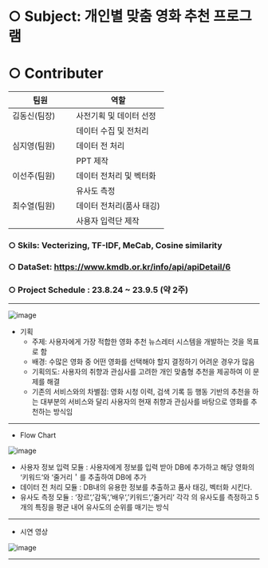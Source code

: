# ○ Subject: 개인별 맞춤 영화 추천 프로그램

# ○ Contributer

팀원|역할|
------------|-----------------------
김동신(팀장) | 사전기획 및 데이터 선정 
　　　　　　　| 데이터 수집 및 전처리   
심지영(팀원) | 데이터 전 처리         
　　　　　　　|  PPT 제작              
이선주(팀원) | 데이터 전처리 및 벡터화
　　　　　　　| 유사도 측정             
최수열(팀원) | 데이터 전처리(품사 태깅) 
　　　　　　　| 사용자 입력단 제작     

### ○ Skils: Vecterizing, TF-IDF, MeCab, Cosine similarity
### ○ DataSet: https://www.kmdb.or.kr/info/api/apiDetail/6 
### ○ Project Schedule : 23.8.24 ~ 23.9.5 (약 2주)


---

![image](https://github.com/KimDong-gue/Command_Movie/assets/116249934/c0ac7c8f-3452-4a97-ba79-78be0a91d7e2)


- 기획
  - 주제: 사용자에게 가장 적합한 영화 추천 뉴스레터 시스템을 개발하는 것을 목표로 함
  - 배경: 수많은 영화 중 어떤 영화를 선택해야 할지 결정하기 어려운 경우가 많음 
  - 기획의도: 사용자의 취향과 관심사를 고려한 개인 맞춤형 추천을 제공하여 이 문제를 해결
  - 기존의 서비스와의 차별점: 영화 시청 이력, 검색 기록 등 행동 기반의 추천을 하는 대부분의 서비스와 달리 사용자의 현재 취향과 관심사를 바탕으로 영화를 추천하는 방식임


---

- Flow Chart
  
![image](https://github.com/KimDong-gue/Command_Movie/assets/116249934/1dd41513-3f49-4c34-a3c2-fd64aa2c765c)

- 사용자 정보 입력 모듈 : 사용자에게 정보를 입력 받아 DB에 추가하고 해당 영화의 ‘키워드‘와 ‘줄거리＇를  추출하여 DB에 추가
- 데이터 전 처리 모듈 : DB내의  유용한 정보를 추출하고 품사 태깅, 벡터화 시킨다. 
- 유사도 측정 모듈 : ‘장르‘,’감독‘,’배우‘,’키워드‘,’줄거리‘ 각각 의 유사도를 측정하고 5개의 특징을 평균 내어 유사도의 순위를 매기는 방식

---
- 시연 영상

![image](https://github.com/KimDong-gue/Command_Movie/assets/116249934/d1185802-6236-412f-b15a-00428855b774)

---
